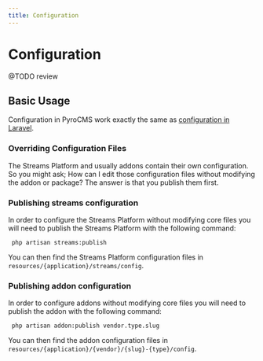 ```yaml
---
title: Configuration
---
```


# Configuration

<div class="documentation__toc"></div>

@TODO review

## Basic Usage

Configuration in PyroCMS work exactly the same as [configuration in Laravel](https://laravel.com/docs/5.3/configuration).

### Overriding Configuration Files

The Streams Platform and usually addons contain their own configuration. So you might ask; How can I edit those configuration files without modifying the addon or package? The answer is that you publish them first.

### Publishing streams configuration

In order to configure the Streams Platform without modifying core files you will need to publish the Streams Platform with the following command:

     php artisan streams:publish

You can then find the Streams Platform configuration files in `resources/{application}/streams/config`.

### Publishing addon configuration

In order to configure addons without modifying core files you will need to publish the addon with the following command:

     php artisan addon:publish vendor.type.slug

You can then find the addon configuration files in `resources/{application}/{vendor}/{slug}-{type}/config`.
